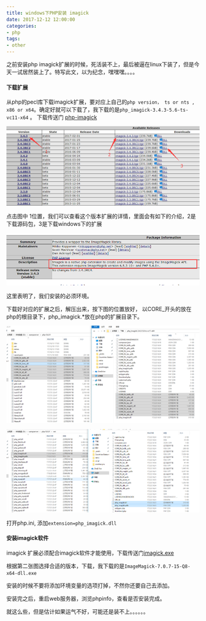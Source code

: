 ```yaml
---
title: windows下PHP安装 imagick
date: 2017-12-12 12:00:00
categories:
- php
tags:
- other
---
```


之前安装php imagick扩展的时候，死活装不上，最后被逼在linux下装了，但是今天一试居然装上了。特写此文，以为纪念，嘿嘿嘿。。。。

#### 下载扩展

从php的pecl库下载imagick扩展，要对应上自己的` php version， ts or nts , x86 or x64 `。确定好就可以下载了，我下载的是`php_imagick-3.4.3-5.6-ts-vc11-x64`  。 下载传送门 [php-imagick](https://pecl.php.net/package/imagick)

![imagick-1](/assets/images/postImages/imagick-1.png)

点击图中 1位置，我们可以查看这个版本扩展的详情，里面会有如下的介绍，2是下载源码包，3是下载windows下的扩展

![imagick-2](/assets/images/postImages/imagick-2.png)

这里表明了，我们安装的必须环境。

下载好对应的扩展之后，解压出来，按下图的位置放好， 以CORE_开头的放在php的根目录下，php_imagick.*放在php的扩展目录下。



![imagick-3](/assets/images/postImages/imagick-3.png)



![imagick-4](/assets/images/postImages/imagick-4.png)

打开php.ini, 添加`extension=php_imagick.dll`



#### 安装imagick软件

imagick 扩展必须配合imagick软件才能使用，下载传送门[imagick.exe](http://www.imagemagick.org/script/download.php#windows)

根据第二张图选择合适的版本，下载，我下载的是`ImageMagick-7.0.7-15-Q8-x64-dll.exe`

安装的时候不要将添加环境变量的选项打掉，不然你还要自己去添加。

安装完之后，重启web服务器，浏览phpinfo，查看是否安装完成。



就这么些，但是估计如果运气不好，可能还是装不上。。。。。。